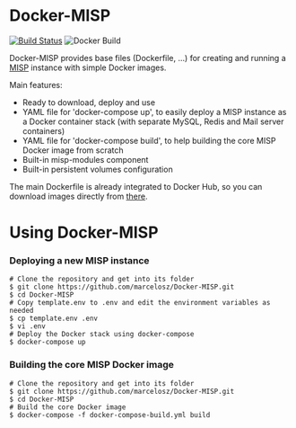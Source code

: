# Docker-MISP
[![Build Status](https://travis-ci.org/marcelosz/Docker-MISP.svg?branch=master)](https://travis-ci.org/marcelosz/Docker-MISP)
![Docker Build](https://github.com/marcelosz/Docker-MISP/workflows/Docker%20Image%20CI/badge.svg)

Docker-MISP provides base files (Dockerfile, ...) for creating and running a [MISP](http://www.misp-project.org) instance with simple Docker images.

Main features:
- Ready to download, deploy and use
- YAML file for 'docker-compose up', to easily deploy a MISP instance as a Docker container stack (with separate MySQL, Redis and Mail server containers)
- YAML file for 'docker-compose build', to help building the core MISP Docker image from scratch
- Built-in misp-modules component
- Built-in persistent volumes configuration

The main Dockerfile is already integrated to Docker Hub, so you can download images directly from [there](https://hub.docker.com/repository/docker/marcelosz/misp). 

# Using Docker-MISP
### Deploying a new MISP instance
```
# Clone the repository and get into its folder
$ git clone https://github.com/marcelosz/Docker-MISP.git
$ cd Docker-MISP
# Copy template.env to .env and edit the environment variables as needed
$ cp template.env .env
$ vi .env
# Deploy the Docker stack using docker-compose
$ docker-compose up
```

### Building the core MISP Docker image
```
# Clone the repository and get into its folder
$ git clone https://github.com/marcelosz/Docker-MISP.git
$ cd Docker-MISP
# Build the core Docker image
$ docker-compose -f docker-compose-build.yml build
```
